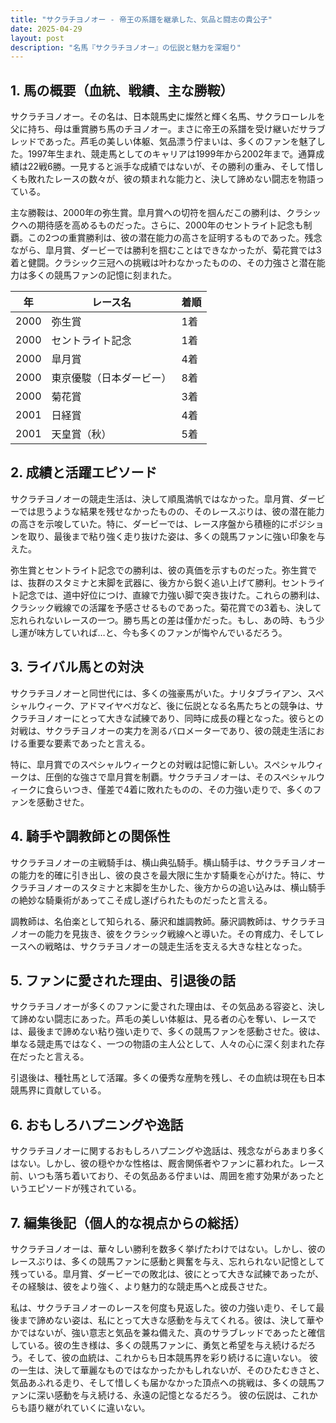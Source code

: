```yaml
---
title: "サクラチヨノオー - 帝王の系譜を継承した、気品と闘志の貴公子"
date: 2025-04-29
layout: post
description: "名馬『サクラチヨノオー』の伝説と魅力を深堀り"
---
```


## 1. 馬の概要（血統、戦績、主な勝鞍）

サクラチヨノオー。その名は、日本競馬史に燦然と輝く名馬、サクラローレルを父に持ち、母は重賞勝ち馬のチヨノオー。まさに帝王の系譜を受け継いだサラブレッドであった。芦毛の美しい体躯、気品漂う佇まいは、多くのファンを魅了した。1997年生まれ、競走馬としてのキャリアは1999年から2002年まで。通算成績は22戦6勝。一見すると派手な成績ではないが、その勝利の重み、そして惜しくも敗れたレースの数々が、彼の類まれな能力と、決して諦めない闘志を物語っている。

主な勝鞍は、2000年の弥生賞。皐月賞への切符を掴んだこの勝利は、クラシックへの期待感を高めるものだった。さらに、2000年のセントライト記念も制覇。この2つの重賞勝利は、彼の潜在能力の高さを証明するものであった。残念ながら、皐月賞、ダービーでは勝利を掴むことはできなかったが、菊花賞では3着と健闘。クラシック三冠への挑戦は叶わなかったものの、その力強さと潜在能力は多くの競馬ファンの記憶に刻まれた。

| 年 | レース名          | 着順 |
|---|-----------------|-----|
| 2000 | 弥生賞            | 1着 |
| 2000 | セントライト記念    | 1着 |
| 2000 | 皐月賞            | 4着 |
| 2000 | 東京優駿（日本ダービー）| 8着 |
| 2000 | 菊花賞            | 3着 |
| 2001 | 日経賞            | 4着 |
| 2001 | 天皇賞（秋）      | 5着 |


## 2. 成績と活躍エピソード

サクラチヨノオーの競走生活は、決して順風満帆ではなかった。皐月賞、ダービーでは思うような結果を残せなかったものの、そのレースぶりは、彼の潜在能力の高さを示唆していた。特に、ダービーでは、レース序盤から積極的にポジションを取り、最後まで粘り強く走り抜けた姿は、多くの競馬ファンに強い印象を与えた。

弥生賞とセントライト記念での勝利は、彼の真価を示すものだった。弥生賞では、抜群のスタミナと末脚を武器に、後方から鋭く追い上げて勝利。セントライト記念では、道中好位につけ、直線で力強い脚で突き抜けた。これらの勝利は、クラシック戦線での活躍を予感させるものであった。菊花賞での3着も、決して忘れられないレースの一つ。勝ち馬との差は僅かだった。もし、あの時、もう少し運が味方していれば…と、今も多くのファンが悔やんでいるだろう。


## 3. ライバル馬との対決

サクラチヨノオーと同世代には、多くの強豪馬がいた。ナリタブライアン、スペシャルウィーク、アドマイヤベガなど、後に伝説となる名馬たちとの競争は、サクラチヨノオーにとって大きな試練であり、同時に成長の糧となった。彼らとの対戦は、サクラチヨノオーの実力を測るバロメーターであり、彼の競走生活における重要な要素であったと言える。

特に、皐月賞でのスペシャルウィークとの対戦は記憶に新しい。スペシャルウィークは、圧倒的な強さで皐月賞を制覇。サクラチヨノオーは、そのスペシャルウィークに食らいつき、僅差で4着に敗れたものの、その力強い走りで、多くのファンを感動させた。


## 4. 騎手や調教師との関係性

サクラチヨノオーの主戦騎手は、横山典弘騎手。横山騎手は、サクラチヨノオーの能力を的確に引き出し、彼の良さを最大限に生かす騎乗を心がけた。特に、サクラチヨノオーのスタミナと末脚を生かした、後方からの追い込みは、横山騎手の絶妙な騎乗術があってこそ成し遂げられたものだったと言える。

調教師は、名伯楽として知られる、藤沢和雄調教師。藤沢調教師は、サクラチヨノオーの能力を見抜き、彼をクラシック戦線へと導いた。その育成力、そしてレースへの戦略は、サクラチヨノオーの競走生活を支える大きな柱となった。


## 5. ファンに愛された理由、引退後の話

サクラチヨノオーが多くのファンに愛された理由は、その気品ある容姿と、決して諦めない闘志にあった。芦毛の美しい体躯は、見る者の心を奪い、レースでは、最後まで諦めない粘り強い走りで、多くの競馬ファンを感動させた。彼は、単なる競走馬ではなく、一つの物語の主人公として、人々の心に深く刻まれた存在だったと言える。

引退後は、種牡馬として活躍。多くの優秀な産駒を残し、その血統は現在も日本競馬界に貢献している。


## 6. おもしろハプニングや逸話

サクラチヨノオーに関するおもしろハプニングや逸話は、残念ながらあまり多くはない。しかし、彼の穏やかな性格は、厩舎関係者やファンに慕われた。レース前、いつも落ち着いており、その気品ある佇まいは、周囲を癒す効果があったというエピソードが残されている。


## 7. 編集後記（個人的な視点からの総括）

サクラチヨノオーは、華々しい勝利を数多く挙げたわけではない。しかし、彼のレースぶりは、多くの競馬ファンに感動と興奮を与え、忘れられない記憶として残っている。皐月賞、ダービーでの敗北は、彼にとって大きな試練であったが、その経験は、彼をより強く、より魅力的な競走馬へと成長させた。

私は、サクラチヨノオーのレースを何度も見返した。彼の力強い走り、そして最後まで諦めない姿は、私にとって大きな感動を与えてくれる。彼は、決して華やかではないが、強い意志と気品を兼ね備えた、真のサラブレッドであったと確信している。彼の生き様は、多くの競馬ファンに、勇気と希望を与え続けるだろう。そして、彼の血統は、これからも日本競馬界を彩り続けるに違いない。  彼の一生は、決して華麗なものではなかったかもしれないが、そのひたむきさと、気品あふれる走り、そして惜しくも届かなかった頂点への挑戦は、多くの競馬ファンに深い感動を与え続ける、永遠の記憶となるだろう。  彼の伝説は、これからも語り継がれていくに違いない。
